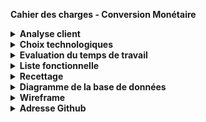 <strong>Cahier des charges - Conversion Monétaire</strong> 
<details>
<summary><strong>Analyse client</strong></summary>
MoneyValue est une startup du domaine de la finance qui souhaite développer une plateforme de conversion monétaire. L'objectif est de fournir un service public et gratuit permettant aux utilisateurs de convertir des devises. L'application doit être développée en utilisant Laravel comme framework back-end et Vue.js comme framework front-end.

</details>
<details>
<summary><strong>Choix technologiques</strong></summary>
Côté administration (front-end)
Le choix de Vue.js pour le front-end a été motivé par sa facilité d'utilisation, sa flexibilité et son écosystème riche de bibliothèques et de plugins. Vue.js permettra de créer une interface utilisateur réactive et conviviale pour l'administration.

Côté API (back-end)
L'utilisation de Laravel comme framework back-end a été choisie pour plusieurs raisons. Laravel est un framework PHP populaire qui offre une structure solide pour le développement d'applications web. Il fournit des fonctionnalités avancées telles que la gestion des routes, les contrôleurs de ressources, l'ORM Eloquent pour interagir avec la base de données, ainsi que des outils de validation et d'authentification intégrés.

</details>
<details>
<summary><strong>Evaluation du temps de travail</strong></summary>
Voici une estimation approximative du temps de travail pour chaque grand poste de développement (en jours de travail) :

<table>
  <thead>
    <tr>
      <th>Poste de développement</th>
      <th>Durée estimée</th>
    </tr>
  </thead>
  <tbody>
    <tr>
      <td>Configuration initiale</td>
      <td>1</td>
    </tr>
    <tr>
      <td>Développement de l'API</td>
      <td>3</td>
    </tr>
    <tr>
      <td>Développement de l'administration</td>
      <td>2</td>
    </tr>
    <tr>
      <td>Gestion de la base de données</td>
      <td>1</td>
    </tr>
    <tr>
      <td>Tests et débogage</td>
      <td>0.5</td>
    </tr>
    <tr>
      <td>Documentation</td>
      <td>0.5</td>
    </tr>
    <tr>
      <th>Total</th>
      <th>7</th>
    </tr>
  </tbody>
</table>
Veuillez noter que ces estimations peuvent varier en fonction de votre expérience, des spécificités du projet et de la complexité des fonctionnalités.

</details>
<details>
<summary><strong>Liste fonctionnelle</strong></summary>
- Administration</br>
- Système d'authentification pour l'accès à l'administration</br>
- Affichage de la liste des paires de conversion supportées</br>
- Ajout, modification et suppression d'une paire de conversion</br>
- Affichage du nombre de requêtes effectuées pour chaque paire</br>
- API</br>
- Endpoint pour vérifier si le service est fonctionnel</br>
- Endpoint pour récupérer la liste des paires de conversion supportées</br>
- Endpoint pour effectuer une conversion de devise selon une paire existante</br>
</details>
<details>
<summary><strong>Recettage</strong></summary>
<table>
  <thead>
    <tr>
      <th>Fonctionnalité</th>
      <th>Opérationnelle</th>
      <th>Observation</th>
    </tr>
  </thead>
  <tbody>
    <tr>
      <td>Système d'authentification</td>
      <td>Oui</td>
      <td>Seulement Admin, générer par le seeders</td>
    </tr>
    <tr>
      <td>Affichage des paires de conversion</td>
      <td>Oui</td>
      <td></td>
    </tr>
    <tr>
      <td>Ajout d'une paire de conversion</td>
      <td>Oui</td>
      <td></td>
    </tr>
    <tr>
      <td>Modification d'une paire de conversion</td>
      <td>Oui</td>
      <td></td>
    </tr>
    <tr>
      <td>Suppression d'une paire de conversion</td>
      <td>Oui</td>
      <td></td>
    </tr>
    <tr>
      <td>Affichage du nombre de requêtes</td>
      <td>Oui</td>
      <td></td>
    </tr>
    <tr>
      <td>Vérification du service</td>
      <td>Oui</td>
      <td></td>
    </tr>
    <tr>
      <td>Récupération des paires de conversion</td>
      <td>Oui</td>
      <td></td>
    </tr>
    <tr>
      <td>Conversion de devise</td>
      <td>Oui</td>
      <td></td>
    </tr>
  </tbody>
</table>
</details>
<details>
<summary><strong>Diagramme de la base de données</strong></summary>

![Diagramme de la base de données](./diagram-projet.png)

"Je met le link ici au cas ou le diagramme ne s'affiche pas"
https://dbdiagram.io/d/64b662bc02bd1c4a5e43748c
</details>

<details>
<summary><strong>Wireframe</strong></summary>
<iframe style="border: 1px solid rgba(0, 0, 0, 0.1);" width="800" height="450" src="https://www.figma.com/embed?embed_host=share&url=https%3A%2F%2Fwww.figma.com%2Ffile%2FQTi7qBhetmWTMlXmrq0xh7%2FUntitled%3Ftype%3Ddesign%26node-id%3D0%253A1%26mode%3Ddesign%26t%3DGUJFTLl8E8qN0DkW-1" allowfullscreen></iframe>
<a>https://www.figma.com/file/QTi7qBhetmWTMlXmrq0xh7/Untitled?type=design&node-id=0%3A1&mode=design&t=GUJFTLl8E8qN0DkW-1</a>
</details>

<details>
<summary><strong>Adresse Github</strong></summary>
<p>https://github.com/FlorentGATTI/Currency-converter</p>
</details>